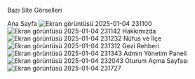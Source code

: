 Bazı Site Görselleri

Ana Sayfa
![Ekran görüntüsü 2025-01-04 231100](https://github.com/user-attachments/assets/dfed23c0-3288-4e73-8b5f-02765eecc29a)
![Ekran görüntüsü 2025-01-04 231142](https://github.com/user-attachments/assets/e0237df0-00d2-45a6-8780-b45438e5b8c6)
Hakkımızda
![Ekran görüntüsü 2025-01-04 231232](https://github.com/user-attachments/assets/c66a33ae-6f5a-4679-b5eb-70e7f60ae15d)
Nüfus ve İlçe
![Ekran görüntüsü 2025-01-04 231312](https://github.com/user-attachments/assets/c3fb8050-9b1d-4ae5-b9ae-89e8431ac690)
Gezi Rehberi
![Ekran görüntüsü 2025-01-04 231343](https://github.com/user-attachments/assets/d019ca0c-5d68-4d65-9056-dd2fca49f104)
Admin Yönetim Paneli
![Ekran görüntüsü 2025-01-04 232043](https://github.com/user-attachments/assets/b74e2de6-4d5c-4c7d-8647-9dec89a5d5ac)
Oturum Açma Sayfası
![Ekran görüntüsü 2025-01-04 231727](https://github.com/user-attachments/assets/dfd30239-8f0c-4e84-981b-615893fb2942)
